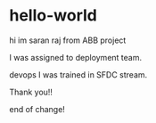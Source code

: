 # hello-world
hi im saran raj from ABB project

I was assigned to deployment team.

devops
I was trained in SFDC stream.

Thank you!!




end of change!
